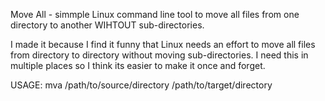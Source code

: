 Move All - simmple Linux command line tool to move all files from one directory to another WIHTOUT sub-directories.

I made it because I find it funny that Linux needs an effort to move all files from directory to directory without moving sub-directories. I need this in multiple places so I think its easier to make it once and forget.

USAGE: mva /path/to/source/directory /path/to/target/directory
